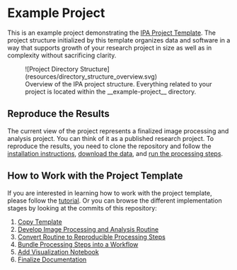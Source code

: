 # Example Project
This is an example project demonstrating the [IPA Project Template](https://fmi-faim.github.io/ipa-project-template/). The project structure initialized by this template organizes data and software in a way that supports growth of your research project in size as well as in complexity without sacrificing clarity.

<figure markdown="span">
    ![Project Directory Structure](resources/directory_structure_overview.svg)
    <figcaption>Overview of the IPA project structure. Everything related to your project is located within the __example-project__ directory.</figcaption>
</figure>

## Reproduce the Results
The current view of the project represents a finalized image processing and analysis project. You can think of it as a published research project. To reproduce the results, you need to clone the repository and follow the [installation instructions](installation.md), [download the data](data.md), and [run the processing steps](tutorial/run_processing_steps.md).

## How to Work with the Project Template
If you are interested in learning how to work with the project template, please follow the [tutorial](tutorial/working_with_the_template.md). Or you can browse the different implementation stages by looking at the commits of this repository:

1. [Copy Template](https://github.com/fmi-faim/example-project/tree/414941ed066f7e9a52681f95eed2d9460e029647)
1. [Develop Image Processing and Analysis Routine](https://github.com/fmi-faim/example-project/tree/85e6c52a8dd4f6349e11c9588f570a6f8cebd805)
1. [Convert Routine to Reproducible Processing Steps](https://github.com/fmi-faim/example-project/tree/21b4b97141074c105b0852681609980f6768e9db)
1. [Bundle Processing Steps into a Workflow](https://github.com/fmi-faim/example-project/tree/1543b8d7620c4585c7f155f9767df68e854d8ed3)
1. [Add Visualization Notebook](https://github.com/fmi-faim/example-project/tree/b99e57d898e9ad34ec329f1bf9ce1a5afa3d372b)
1. [Finalize Documentation](https://github.com/fmi-faim/example-project)

